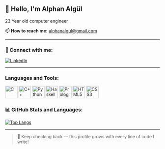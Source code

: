 <h2>👋 Hello, I'm Alphan Algül</h2>

23 Year old computer engineer

📫 **How to reach me:** alphanalgul@gmail.com

---

### 🔗 Connect with me:
[![LinkedIn](https://img.shields.io/badge/-LinkedIn-blue?logo=linkedin&style=flat-square)](https://www.linkedin.com/in/alphan-alg%C3%BCl-31502b266/)

---

<h3>Languages and Tools:</h3>
<p align="left">
  <img src="https://cdn.jsdelivr.net/gh/devicons/devicon/icons/c/c-original.svg" height="40" alt="C" />
  <img src="https://cdn.jsdelivr.net/gh/devicons/devicon/icons/cplusplus/cplusplus-original.svg" height="40" alt="C++" />
  <img src="https://cdn.jsdelivr.net/gh/devicons/devicon/icons/python/python-original.svg" height="40" alt="Python" />
  <img src="https://cdn.jsdelivr.net/gh/devicons/devicon/icons/haskell/haskell-original.svg" height="40" alt="Haskell" />
  <img src="https://cdn.jsdelivr.net/gh/devicons/devicon/icons/prolog/prolog-original.svg" height="40" alt="Prolog" />
  <img src="https://cdn.jsdelivr.net/gh/devicons/devicon/icons/html5/html5-original.svg" height="40" alt="HTML5" />
  <img src="https://cdn.jsdelivr.net/gh/devicons/devicon/icons/css3/css3-original.svg" height="40" alt="CSS3" />
</p>

### 📊 GitHub Stats and Languages:

[![Top Langs](https://github-readme-stats.vercel.app/api/top-langs/?username=alphanalgul&layout=compact&theme=tokyonight)](https://github.com/alphanalgul)

---

> 🔄 Keep checking back — this profile grows with every line of code I write!
